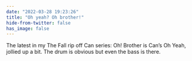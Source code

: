 ```yaml
---
date: "2022-03-28 19:23:26"
title: "Oh yeah? Oh brother!"
hide-from-twitter: false
has_image: false
---
```


The latest in my The Fall rip off Can series: Oh! Brother is Can’s Oh Yeah, jollied up a bit. The drum is obvious but even the bass is there.

